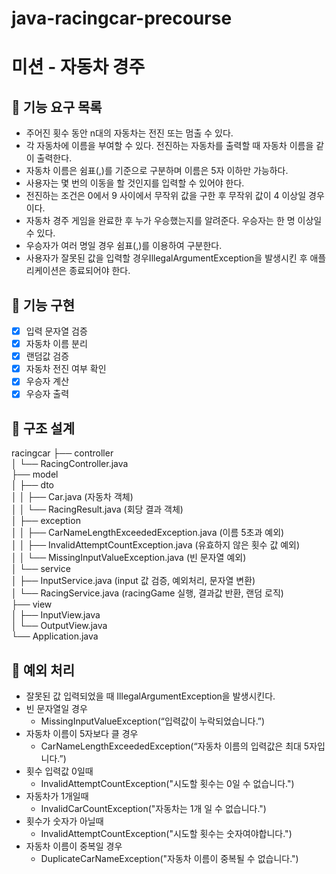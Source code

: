 # java-racingcar-precourse

# 미션 - 자동차 경주

## 🚀 기능 요구 목록
- 주어진 횟수 동안 n대의 자동차는 전진 또는 멈출 수 있다.
- 각 자동차에 이름을 부여할 수 있다. 전진하는 자동차를 출력할 때 자동차 이름을 같이 출력한다.
- 자동차 이름은 쉼표(,)를 기준으로 구분하며 이름은 5자 이하만 가능하다.
- 사용자는 몇 번의 이동을 할 것인지를 입력할 수 있어야 한다.
- 전진하는 조건은 0에서 9 사이에서 무작위 값을 구한 후 무작위 값이 4 이상일 경우이다.
- 자동차 경주 게임을 완료한 후 누가 우승했는지를 알려준다. 우승자는 한 명 이상일 수 있다.
- 우승자가 여러 명일 경우 쉼표(,)를 이용하여 구분한다.
- 사용자가 잘못된 값을 입력할 경우IllegalArgumentException을 발생시킨 후 애플리케이션은 종료되어야 한다.

## 🚀 기능 구현
- [X] 입력 문자열 검증
- [X] 자동차 이름 분리
- [X] 랜덤값 검증
- [X] 자동차 전진 여부 확인
- [X] 우승자 계산
- [X] 우승자 출력

## 🚀 구조 설계
racingcar
├── controller
\
│   └── RacingController.java
\
├── model
\
│   ├── dto
\
│   │   ├── Car.java (자동차 객체)
\
│   │   └── RacingResult.java (회당 결과 객체)
\
│   ├── exception
\
│   │   ├── CarNameLengthExceededException.java (이름 5초과 예외)
\
│   │   ├── InvalidAttemptCountException.java (유효하지 않은 횟수 값 예외)
\
│   │   └── MissingInputValueException.java (빈 문자열 예외)
\
│   └── service
\
│       ├── InputService.java (input 값 검증, 예외처리, 문자열 변환)
\
│       └── RacingService.java (racingGame 실행, 결과값 반환, 랜덤 로직)
\
├── view
\
│   ├── InputView.java
\
│   └── OutputView.java
\
└── Application.java

## 🚀 예외 처리
- 잘못된 값 입력되었을 때 IllegalArgumentException을 발생시킨다.
- 빈 문자열일 경우
    - MissingInputValueException(“입력값이 누락되었습니다.”)
- 자동차 이름이 5자보다 클 경우
    - CarNameLengthExceededException(“자동차 이름의 입력값은 최대 5자입니다.”)
- 횟수 입력값 0일때
    - InvalidAttemptCountException("시도할 횟수는 0일 수 없습니다.")
- 자동차가 1개일때
    - InvalidCarCountException("자동차는 1개 일 수 없습니다.")
- 횟수가 숫자가 아닐때
    - InvalidAttemptCountException("시도할 횟수는 숫자여야합니다.")
- 자동차 이름이 중복일 경우
  - DuplicateCarNameException("자동차 이름이 중복될 수 없습니다.")